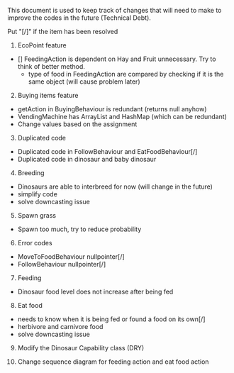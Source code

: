This document is used to keep track of changes that will need to make to improve the codes in the future (Technical Debt).

Put "[/]" if the item has been resolved

1. EcoPoint feature
- [] FeedingAction is dependent on Hay and Fruit unnecessary. Try to think of better method.
    - type of food in FeedingAction are compared by checking if it is the same object (will cause problem later)

2. Buying items feature

- getAction in BuyingBehaviour is redundant (returns null anyhow)
- VendingMachine has ArrayList and HashMap (which can be redundant)
- Change values based on the assignment 

3. Duplicated code
- Duplicated code in FollowBehaviour and EatFoodBehaviour[/]
- Duplicated code in dinosaur and baby dinosaur

4. Breeding
- Dinosaurs are able to interbreed for now (will change in the future)
- simplify code
- solve downcasting issue

5. Spawn grass 
- Spawn too much, try to reduce probability 

6. Error codes
- MoveToFoodBehaviour nullpointer[/]
- FollowBehaviour nullpointer[/]

7. Feeding
- Dinosaur food level does not increase after being fed

8. Eat food
- needs to know when it is being fed or found a food on its own[/]
- herbivore and carnivore food
- solve downcasting issue

9. Modify the Dinosaur Capability class (DRY)

10. Change sequence diagram for feeding action and eat food action

